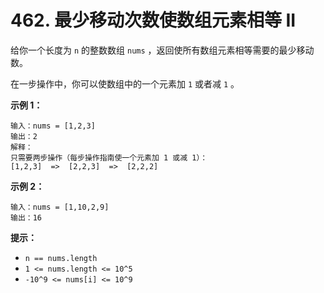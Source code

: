 # 462. 最少移动次数使数组元素相等 II

给你一个长度为 `n` 的整数数组 `nums` ，返回使所有数组元素相等需要的最少移动数。

在一步操作中，你可以使数组中的一个元素加 `1` 或者减 `1` 。

**示例 1：**

```()
输入：nums = [1,2,3]
输出：2
解释：
只需要两步操作（每步操作指南使一个元素加 1 或减 1）：
[1,2,3]  =>  [2,2,3]  =>  [2,2,2]
```

**示例 2：**

```()
输入：nums = [1,10,2,9]
输出：16
```

**提示：**

- `n == nums.length`
- `1 <= nums.length <= 10^5`
- `-10^9 <= nums[i] <= 10^9`

